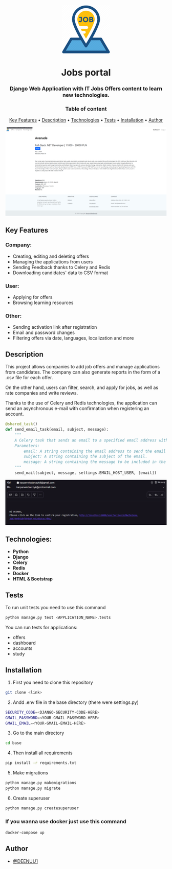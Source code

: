 <div align="center">

<img style="max-width:150px" src="images/1690006.png"> 

# Jobs portal
### Django Web Application with IT Jobs Offers content to learn new technologies.
### Table of content
[Key Features](#key-features) •
[Description](#description) •
[Technologies](#technologies) •
[Tests](#tests) •
[Installation](#installation) •
[Author](#authors)

<img src="images/main.gif">

</div>

## Key Features
### Company:
  - Creating, editing and deleting offers
  - Managing the applications from users
  - Sending Feedback thanks to Celery and Redis
  - Downloading candidates' data to CSV format
### User:
  - Applying for offers
  - Browsing learning resources 

### Other:
  - Sending activation link after registration
  - Email and password changes 
  - Filtering offers via date, languages, localization and more 

## Description

This project allows companies to add job offers and manage applications from candidates. The company can also generate reports in the form of a .csv file for each offer. 

On the other hand, users can filter, search, and apply for jobs, as well as rate companies and write reviews.

Thanks to the use of Celery and Redis technologies, the application can send an asynchronous e-mail with confirmation when registering an account.

```python
@shared_task()
def send_email_task(email, subject, message):
    """
    A Celery task that sends an email to a specified email address with a given subject and message.
    Parameters:
        email: A string containing the email address to send the email to.
        subject: A string containing the subject of the email.
        message: A string containing the message to be included in the email.
    """
    send_mail(subject, message, settings.EMAIL_HOST_USER, [email])
```

<img src="images/activaationlink.png">

## Technologies:
- **Python** 
- **Django** 
- **Celery** 
- **Redis** 
- **Docker**
- **HTML & Bootstrap**


## Tests 
To run unit tests you need to use this command
```bash
python manage.py test <APPLICATION_NAME>.tests
```
You can run tests for applications:
- offers
- dashboard
- accounts
- study


## Installation


1. First you need to clone this repository
```bash
git clone <link>
```
2. Andd .env file in the base directory (there were settings.py)
```bash
SECURITY_CODE=<DJANGO-SECURITY-CODE-HERE>
GMAIL_PASSWORD=<YOUR-GMAIL-PASSWORD-HERE>
GMAIL_EMAIL=<YOUR-GMAIL-EMAIL-HERE>
```
3. Go to the main directory
```bash
cd base
```
4. Then install all requirements 
```bash
pip install -r requirements.txt
```
5. Make migrations 
```bash
python manage.py makemigrations
python manage.py migrate
```
6. Create superuser
```bash
python manage.py createsuperuser
```

### If you wanna use docker just use this command
```bash
docker-compose up
```



## Author

- [@DEENUU1](https://www.github.com/DEENUU1)
